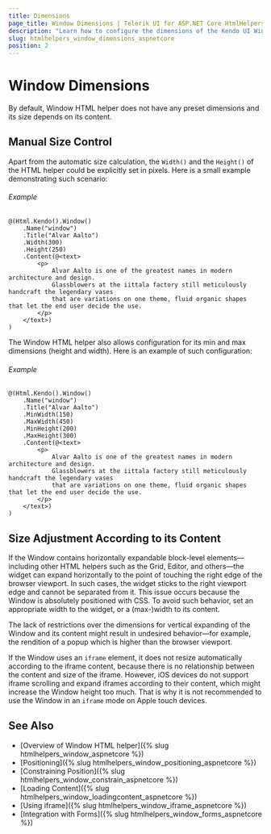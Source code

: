 ```yaml
---
title: Dimensions
page_title: Window Dimensions | Telerik UI for ASP.NET Core HtmlHelpers
description: "Learn how to configure the dimensions of the Kendo UI Window HtmlHelper for ASP.NET Core (MVC 6 or ASP.NET Core MVC)."
slug: htmlhelpers_window_dimensions_aspnetcore
position: 2
---
```


# Window Dimensions

By default, Window HTML helper does not have any preset dimensions and its size depends on its content.

## Manual Size Control

Apart from the automatic size calculation, the `Width()` and the `Height()` of the HTML helper could be explicitly set in pixels. Here is a small example demonstrating such scenario:

###### Example

    @(Html.Kendo().Window()
        .Name("window")
        .Title("Alvar Aalto")
        .Width(300)
        .Height(250)
        .Content(@<text>
            <p>
                Alvar Aalto is one of the greatest names in modern architecture and design.
                Glassblowers at the iittala factory still meticulously handcraft the legendary vases
                that are variations on one theme, fluid organic shapes that let the end user decide the use.
            </p>
        </text>)
    )

The Window HTML helper also allows configuration for its min and max dimensions (height and width). Here is an example of such configuration:

###### Example

    @(Html.Kendo().Window()
        .Name("window")
        .Title("Alvar Aalto")
        .MinWidth(150)
        .MaxWidth(450)
        .MinHeight(200)
        .MaxHeight(300)
        .Content(@<text>
            <p>
                Alvar Aalto is one of the greatest names in modern architecture and design.
                Glassblowers at the iittala factory still meticulously handcraft the legendary vases
                that are variations on one theme, fluid organic shapes that let the end user decide the use.
            </p>
        </text>)
    )

## Size Adjustment According to its Content

If the Window contains horizontally expandable block-level elements&mdash;including other HTML helpers such as the Grid, Editor, and others&mdash;the widget can expand horizontally to the point of touching the right edge of the browser viewport. In such cases, the widget sticks to the right viewport edge and cannot be separated from it. This issue occurs because the Window is absolutely positioned with CSS. To avoid such behavior, set an appropriate width to the widget, or a (max-)width to its content.

The lack of restrictions over the dimensions for vertical expanding of the Window and its content might result in undesired behavior&mdash;for example, the rendition of a popup which is higher than the browser viewport.

If the Window uses an `iframe` element, it does not resize automatically according to the iframe content, because there is no relationship between the content and size of the iframe. However, iOS devices do not support iframe scrolling and expand iframes according to their content, which might increase the Window height too much. That is why it is not recommended to use the Window in an `iframe` mode on Apple touch devices.

## See Also

* [Overview of Window HTML helper]({% slug htmlhelpers_window_aspnetcore %})
* [Positioning]({% slug htmlhelpers_window_positioning_aspnetcore %})
* [Constraining Position]({% slug htmlhelpers_window_constrain_aspnetcore %})
* [Loading Content]({% slug htmlhelpers_window_loadingcontent_aspnetcore %})
* [Using iframe]({% slug htmlhelpers_window_iframe_aspnetcore %})
* [Integration with Forms]({% slug htmlhelpers_window_forms_aspnetcore %})
